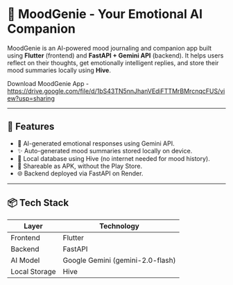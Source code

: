 # 🌈 MoodGenie - Your Emotional AI Companion

MoodGenie is an AI-powered mood journaling and companion app built using **Flutter** (frontend) and **FastAPI + Gemini API** (backend). It helps users reflect on their thoughts, get emotionally intelligent replies, and store their mood summaries locally using **Hive**.

Download MoodGenie App - https://drive.google.com/file/d/1bS43TN5nnJhanVEdiFTTMrBMrcnqcFUS/view?usp=sharing

---

## 🚀 Features

- 🧠 AI-generated emotional responses using Gemini API.
- ✨ Auto-generated mood summaries stored locally on device.
- 🐝 Local database using Hive (no internet needed for mood history).
- 📱 Shareable as APK, without the Play Store.
- 🌐 Backend deployed via FastAPI on Render.

---

## 📦 Tech Stack

| Layer        | Technology       |
|--------------|------------------|
| Frontend     | Flutter          |
| Backend      | FastAPI          |
| AI Model     | Google Gemini (gemini-2.0-flash) |
| Local Storage | Hive            |
